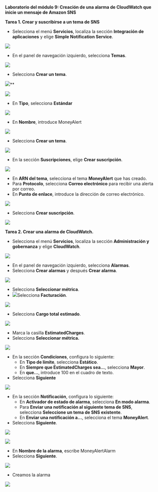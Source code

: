 ﻿**Laboratorio del módulo 9: Creación de una alarma de CloudWatch que inicie un mensaje de Amazon SNS**

**Tarea 1. Crear y suscribirse a un tema de SNS**

- Selecciona el menú **Servicios**, localiza la sección **Integración de aplicaciones** y elige **Simple Notification Service**.

![](Aspose.Words.6ea30aa9-be85-44c9-a6e9-47e454a8e2d6.001.png)

- En el panel de navegación izquierdo, selecciona **Temas**.

![](Aspose.Words.6ea30aa9-be85-44c9-a6e9-47e454a8e2d6.002.png)

- Selecciona **Crear un tema**.

![](Aspose.Words.6ea30aa9-be85-44c9-a6e9-47e454a8e2d6.003.png)**


![](Aspose.Words.6ea30aa9-be85-44c9-a6e9-47e454a8e2d6.004.png)

- En **Tipo**, selecciona **Estándar**

![](Aspose.Words.6ea30aa9-be85-44c9-a6e9-47e454a8e2d6.005.png)

- En **Nombre**, introduce MoneyAlert

![](Aspose.Words.6ea30aa9-be85-44c9-a6e9-47e454a8e2d6.006.png)

- Selecciona **Crear un tema**.

![](Aspose.Words.6ea30aa9-be85-44c9-a6e9-47e454a8e2d6.007.png)

- En la sección **Suscripciones**, elige **Crear suscripción**.

![](Aspose.Words.6ea30aa9-be85-44c9-a6e9-47e454a8e2d6.008.png)

- En **ARN del tema**, selecciona el tema **MoneyAlert** que has creado.
- Para **Protocolo**, selecciona **Correo electrónico** para recibir una alerta por correo.
- En **Punto de enlace**, introduce la dirección de correo electrónico.

![](Aspose.Words.6ea30aa9-be85-44c9-a6e9-47e454a8e2d6.009.png)

- Selecciona **Crear suscripción**.

![](Aspose.Words.6ea30aa9-be85-44c9-a6e9-47e454a8e2d6.010.png)

**Tarea 2. Crear una alarma de CloudWatch.**

- Selecciona el menú **Servicios**, localiza la sección **Administración y gobernanza** y elige **CloudWatch**.

![](Aspose.Words.6ea30aa9-be85-44c9-a6e9-47e454a8e2d6.011.png)

- En el panel de navegación izquierdo, selecciona **Alarmas**.
- Selecciona **Crear alarmas** y después **Crear alarma**.

![](Aspose.Words.6ea30aa9-be85-44c9-a6e9-47e454a8e2d6.012.png)

- Selecciona **Seleccionar métrica**.
- ![](Aspose.Words.6ea30aa9-be85-44c9-a6e9-47e454a8e2d6.013.png)Selecciona **Facturación**.

![](Aspose.Words.6ea30aa9-be85-44c9-a6e9-47e454a8e2d6.014.png)

- Selecciona **Cargo total estimado**.

![](Aspose.Words.6ea30aa9-be85-44c9-a6e9-47e454a8e2d6.015.png)

- Marca la casilla **EstimatedCharges**.
- Selecciona **Seleccionar métrica.**

![](Aspose.Words.6ea30aa9-be85-44c9-a6e9-47e454a8e2d6.016.png)

- En la sección **Condiciones**, configura lo siguiente:
  - En **Tipo de límite**, selecciona **Estático**.
  - En **Siempre que EstimatedCharges sea...**, selecciona **Mayor**.
  - En **que...**, introduce 100 en el cuadro de texto.
- Selecciona **Siguiente**

![](Aspose.Words.6ea30aa9-be85-44c9-a6e9-47e454a8e2d6.017.png)

- En la sección **Notificación**, configura lo siguiente:
  - En **Activador de estado de alarma**, selecciona **En modo alarma**.
  - Para **Enviar una notificación al siguiente tema de SNS**, selecciona **Seleccione un tema de SNS existente**.
  - En **Enviar una notificación a...**, selecciona el tema **MoneyAlert**.
- Selecciona **Siguiente**.

![](Aspose.Words.6ea30aa9-be85-44c9-a6e9-47e454a8e2d6.018.png)

![](Aspose.Words.6ea30aa9-be85-44c9-a6e9-47e454a8e2d6.019.png)

- En **Nombre de la alarma**, escribe MoneyAlertAlarm
- Selecciona **Siguiente**.

![](Aspose.Words.6ea30aa9-be85-44c9-a6e9-47e454a8e2d6.020.png)

- Creamos la alarma

![](Aspose.Words.6ea30aa9-be85-44c9-a6e9-47e454a8e2d6.021.png)

